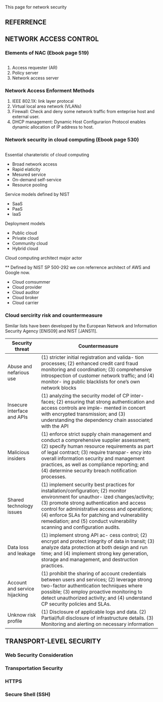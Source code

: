 This page for network security


## REFERRENCE

## NETWORK ACCESS CONTROL

### Elements of NAC (Ebook page 519)

<image> 

1. Access  requester (AR)
2. Policy server
3. Network access server

### Network Access Enforment Methods
1. IEEE 802.1X: link layer protocal
2. Virtual local area network (VLANs)
3. Firewall: Check and deny some network traffic from enteprise host and external user.
4. DHCP management: Dynamic Host Configurarion Protocol enables dynamic allocation of IP address to host.

### Network security in cloud computing (Ebook page 530)

<image>

Essential charateristic of cloud computing 
- Broad network access
- Rapid elaticity
- Mesured service
- On-demand self-service
- Resource pooling

Service models defined by NIST
- SaaS
- PaaS
- IaaS

Deployment models
- Public cloud
- Private cloud
- Community cloud
- Hybrid cloud

Cloud computing architect major actor

** Defined by NIST SP 500-292 we con referrence architect of AWS and Google now.

- Cloud comsummer
- Cloud provider
- Cloud auditor
- Cloud broker
- Cloud carrier

### Cloud sercirity risk and countermeasure
Similar lists have been developed by the European Network and Information Security Agency [ENIS09] and NIST [JANS11].

| Security threat  | Countermeasure |
| -----------  | ----------- |
| Abuse and nefarious use |(1) stricter initial registration and valida- tion processes; (2) enhanced credit card fraud monitoring and coordination; (3) comprehensive introspection of customer network traffic; and (4) monitor- ing public blacklists for one’s own network blocks |
| Insecure interface and APIs | (1) analyzing the security model of CP inter- faces; (2) ensuring that strong authentication and access controls are imple- mented in concert with encrypted transmission; and (3) understanding the dependency chain associated with the API|
| Malicious insiders |(1) enforce strict supply chain management and conduct a comprehensive supplier assessment; (2) specify human resource requirements as part of legal contract; (3) require transpar- ency into overall information security and management practices, as well as compliance reporting; and (4) determine security breach notification processes.|
| Shared technology issues |(1) implement security best practices for installation/configuration; (2) monitor environment for unauthor- ized changes/activity; (3) promote strong authentication and access control for administrative access and operations; (4) enforce SLAs for patching and vulnerability remediation; and (5) conduct vulnerability scanning and configuration audits.|
| Data loss and leakage | (1) implement strong API ac- cess control; (2) encrypt and protect integrity of data in transit; (3) analyze data protection at both design and run time; and (4) implement strong key generation, storage and management, and destruction practices.| 
| Account and service hijacking |(1) prohibit the sharing of account credentials between users and services; (2) leverage strong two-factor authentication techniques where possible; (3) employ proactive monitoring to detect unauthorized activity; and (4) understand CP security policies and SLAs.|
| Unknow risk profile | (1) Disclosure of applicable logs and data. (2) Partial/full disclosure of infrastructure details. (3) Monitoring and alerting on necessary information|

## TRANSPORT-LEVEL SECURITY

### Web Security Consideration
### Transportation Security
### HTTPS
### Secure Shell (SSH)
